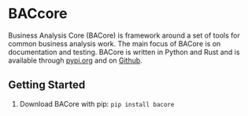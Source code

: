 # BACcore
Business Analysis Core (BACore) is framework around a set of tools for common business analysis work. The main focus of BACore is on documentation and testing. BACore is written in Python and Rust and is available through [pypi.org](https://pypi.org/project/bacore/) and on [Github](https://github.com/bacoredev/bacore).

## Getting Started

1. Download BACore with pip: `pip install bacore`
